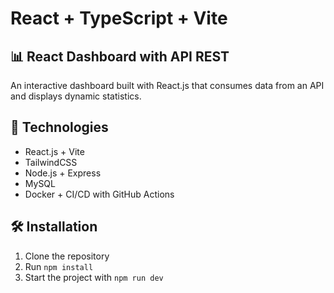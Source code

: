 # React + TypeScript + Vite

## 📊 React Dashboard with API REST  
An interactive dashboard built with React.js that consumes data from an API and displays dynamic statistics.  

## 🚀 Technologies  
- React.js + Vite  
- TailwindCSS  
- Node.js + Express  
- MySQL  
- Docker + CI/CD with GitHub Actions  

## 🛠️ Installation  
1. Clone the repository  
2. Run `npm install`  
3. Start the project with `npm run dev`

